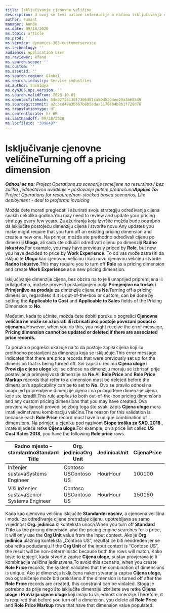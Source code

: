 ```yaml
---
title: Isključivanje cjenovne veličine
description: U ovoj se temi nalaze informacije o načinu isključivanja cjenovnih veličina.
author: rumant
manager: AnnBe
ms.date: 09/18/2020
ms.topic: article
ms.prod: ''
ms.service: dynamics-365-customerservice
ms.technology: ''
audience: Application User
ms.reviewer: kfend
ms.search.scope: ''
ms.custom: ''
ms.assetid: ''
ms.search.region: Global
ms.search.industry: Service industries
ms.author: suvaidya
ms.dyn365.ops.version: ''
ms.search.validFrom: 2020-10-01
ms.openlocfilehash: 54e02726138f7306481ca50d5204ee29a3b68549
ms.sourcegitcommit: a2c3cd49a3b667b8b5edaa31788b4b9b1f728d78
ms.translationtype: HT
ms.contentlocale: hr-HR
ms.lasthandoff: 09/28/2020
ms.locfileid: "3896497"
---
```

# <a name="turning-off-a-pricing-dimension"></a><span data-ttu-id="60505-103">Isključivanje cjenovne veličine</span><span class="sxs-lookup"><span data-stu-id="60505-103">Turning off a pricing dimension</span></span>

<span data-ttu-id="60505-104">_**Odnosi se na:** Project Operations za scenarije temeljene na resursima / bez zaliha, jednostavno uvođenje – poslovanje putem predračuna_</span><span class="sxs-lookup"><span data-stu-id="60505-104">_**Applies To:** Project Operations for resource/non-stocked based scenarios, Lite deployment - deal to proforma invoicing_</span></span>

<span data-ttu-id="60505-105">Možda ćete morati pregledati i ažurirati svoju strategiju određivanja cijena svakih nekoliko godina.</span><span class="sxs-lookup"><span data-stu-id="60505-105">You may need to review and update your pricing strategy every few years.</span></span> <span data-ttu-id="60505-106">Za ažuriranja koja izvršite možda bude potrebno da isključite postojeću dimenziju cijena i stvorite novu.</span><span class="sxs-lookup"><span data-stu-id="60505-106">Any updates you make might require that you turn off an existing pricing dimension and create a new one.</span></span> <span data-ttu-id="60505-107">Na primjer, možda ste prethodno određivali cijenu po dimenziji **Uloga**, ali sada ste odlučili određivati cijenu po dimenziji **Radno iskustvo**.</span><span class="sxs-lookup"><span data-stu-id="60505-107">For example, you may have previously priced by **Role**, but now you have decided to price by **Work Experience**.</span></span> <span data-ttu-id="60505-108">To od vas može zatražiti da isključite **Ulogu** kao cjenovnu veličinu i kao novu cjenovnu veličinu stvorite **Radno iskustvo**.</span><span class="sxs-lookup"><span data-stu-id="60505-108">This may require you to turn off **Role** as a pricing dimension and create **Work Experience** as a new pricing dimension.</span></span> 

<span data-ttu-id="60505-109">Isključivanje dimenzije cijena, bez obzira na to je li unaprijed pripremljena ili prilagođena, možete provesti postavljanjem polja **Primjenjivo na trošak** i **Primjenjivo na prodaju** za dimenzije cijena na **Ne**.</span><span class="sxs-lookup"><span data-stu-id="60505-109">Turning off a pricing dimension, regardless if it is out-of-the-box or custom, can be done by setting the **Applicable to Cost** and **Applicable to Sales** fields of the Pricing Dimension to **No**.</span></span>

<span data-ttu-id="60505-110">Međutim, kada to učinite, možda ćete dobiti poruku o pogrešci **Cjenovna veličina ne može se ažurirati ili izbrisati ako postoje povezani podaci o cijenama.**</span><span class="sxs-lookup"><span data-stu-id="60505-110">However, when you do this, you might receive the error message, **Pricing dimension cannot be updated or deleted if there are associated price records.**</span></span>

<span data-ttu-id="60505-111">Ta poruka o pogrešci ukazuje na to da postoje zapisi cijena koji su prethodno postavljeni za dimenziju koja se isključuje.</span><span class="sxs-lookup"><span data-stu-id="60505-111">This error message indicates that there are price records that were previously set up for the dimension that is being turned off.</span></span> <span data-ttu-id="60505-112">Svi zapisi u recima **Cijena uloge** i **Provizija cijene uloge** koji se odnose na dimenziju moraju se izbrisati prije postavljanja primjenjivosti dimenzije na **Ne**.</span><span class="sxs-lookup"><span data-stu-id="60505-112">All **Role Price** and **Role Price Markup** records that refer to a dimension must be deleted before the dimension’s applicability can be to set to **No**.</span></span> <span data-ttu-id="60505-113">Ovo se pravilo odnosi na unaprijed pripremljene dimenzije cijena i na prilagođene dimenzije cijena koje ste izradili.</span><span class="sxs-lookup"><span data-stu-id="60505-113">This rule applies to both out-of-the-box pricing dimensions and any custom pricing dimensions that you may have created.</span></span> <span data-ttu-id="60505-114">Ova provjera valjanosti provodi se zbog toga što svaki zapis **Cijena uloge** mora imati jedinstvenu kombinaciju veličina.</span><span class="sxs-lookup"><span data-stu-id="60505-114">The reason for this validation is because each **Role Price** record must have a unique combination of dimensions.</span></span> <span data-ttu-id="60505-115">Na primjer, u cjeniku pod nazivom **Stope troška za SAD, 2018.**, imate sljedeće retke **Cijena uloge**.</span><span class="sxs-lookup"><span data-stu-id="60505-115">For example, on a price list called **US Cost Rates 2018**, you have the following **Role price** rows.</span></span> 

| <span data-ttu-id="60505-116">Radno mjesto – standardno</span><span class="sxs-lookup"><span data-stu-id="60505-116">Standard Title</span></span>         | <span data-ttu-id="60505-117">Org. jedinica</span><span class="sxs-lookup"><span data-stu-id="60505-117">Org Unit</span></span>    |<span data-ttu-id="60505-118">Jedinica</span><span class="sxs-lookup"><span data-stu-id="60505-118">Unit</span></span>   |<span data-ttu-id="60505-119">Cijena</span><span class="sxs-lookup"><span data-stu-id="60505-119">Price</span></span>  |<span data-ttu-id="60505-120">Valuta</span><span class="sxs-lookup"><span data-stu-id="60505-120">Currency</span></span>  |
| -----------------------|-------------|-------|-------|----------|
| <span data-ttu-id="60505-121">Inženjer sustava</span><span class="sxs-lookup"><span data-stu-id="60505-121">Systems Engineer</span></span>|<span data-ttu-id="60505-122">Contoso US</span><span class="sxs-lookup"><span data-stu-id="60505-122">Contoso US</span></span>|<span data-ttu-id="60505-123">Hour</span><span class="sxs-lookup"><span data-stu-id="60505-123">Hour</span></span>| <span data-ttu-id="60505-124">100</span><span class="sxs-lookup"><span data-stu-id="60505-124">100</span></span>|<span data-ttu-id="60505-125">USD</span><span class="sxs-lookup"><span data-stu-id="60505-125">USD</span></span>|
| <span data-ttu-id="60505-126">Viši inženjer sustava</span><span class="sxs-lookup"><span data-stu-id="60505-126">Senior Systems Engineer</span></span>|<span data-ttu-id="60505-127">Contoso US</span><span class="sxs-lookup"><span data-stu-id="60505-127">Contoso US</span></span>|<span data-ttu-id="60505-128">Hour</span><span class="sxs-lookup"><span data-stu-id="60505-128">Hour</span></span>| <span data-ttu-id="60505-129">150</span><span class="sxs-lookup"><span data-stu-id="60505-129">150</span></span>| <span data-ttu-id="60505-130">USD</span><span class="sxs-lookup"><span data-stu-id="60505-130">USD</span></span>|


<span data-ttu-id="60505-131">Kada kao cjenovnu veličinu isključite **Standardni naslov**, a cjenovna veličina i modul za određivanje cijene pretražuje cijenu, upotrebljava se samo vrijednost **Org. jedinica** iz konteksta unosa.</span><span class="sxs-lookup"><span data-stu-id="60505-131">When you turn off **Standard Title** as the pricing dimension, and the pricing engine searches for a price, it will only use the **Org Unit** value from the input context.</span></span> <span data-ttu-id="60505-132">Ako je **Org. jedinica** ulaznog konteksta „Contoso US”, rezultat će biti neodređen jer se oba retka podudaraju.</span><span class="sxs-lookup"><span data-stu-id="60505-132">If the **Org Unit** of the input context is “Contoso US”, the result will be non-deterministic because both the rows will match.</span></span> <span data-ttu-id="60505-133">Kako biste to izbjegli, kada stvorite zapise **Cijena uloge**, sustav provjerava je li kombinacija veličina jedinstvena.</span><span class="sxs-lookup"><span data-stu-id="60505-133">To avoid this scenario, when you create **Role Price** records, the system validates that the combination of dimensions is unique.</span></span> <span data-ttu-id="60505-134">Ako je dimenzija isključena nakon stvaranja zapisa **Cijena uloge**, ovo ograničenje može biti prekršeno.</span><span class="sxs-lookup"><span data-stu-id="60505-134">If the dimension is turned off after the **Role Price** records are created, this constraint can be violated.</span></span> <span data-ttu-id="60505-135">Stoga je potrebno da prije nego što isključite dimenziju izbrišete sve retke **Cijena uloge** i **Provizija cijene uloge** koji imaju tu vrijednost dimenzije.</span><span class="sxs-lookup"><span data-stu-id="60505-135">Therefore, it is required that before you turn off a dimension, you delete all **Role Price** and **Role Price Markup** rows that have that dimension value populated.</span></span>
